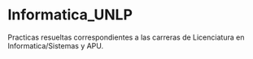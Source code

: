 # Informatica_UNLP
Practicas resueltas correspondientes a las carreras de Licenciatura en Informatica/Sistemas y APU. 
